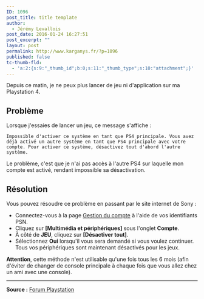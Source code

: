 ```yaml
---
ID: 1096
post_title: title template
author:
  - Jérémy Levallois
post_date: 2016-01-24 16:27:51
post_excerpt: ""
layout: post
permalink: http://www.karganys.fr/?p=1096
published: false
tc-thumb-fld:
  - 'a:2:{s:9:"_thumb_id";b:0;s:11:"_thumb_type";s:10:"attachment";}'
---
```


Depuis ce matin, je ne peux plus lancer de jeu ni d'application sur ma Playstation 4.

## Problème

Lorsque j'essaies de lancer un jeu, ce message s'affiche :

```
Impossible d'activer ce système en tant que PS4 principale. Vous avez déjà activé un autre système en tant que PS4 principale avec votre compte. Pour activer ce système, désactivez tout d'abord l'autre système.
```

Le problème, c'est que je n'ai pas accès à l'autre PS4 sur laquelle mon compte est activé, rendant impossible sa désactivation.

## Résolution

Vous pouvez résoudre ce problème en passant par le site internet de Sony :

- Connectez-vous à la page [Gestion du compte][1] à l'aide de vos identifiants PSN.
- Cliquez sur **[Multimédia et périphériques]** sous l'onglet **Compte**.
- À côté de **JEU**, cliquez sur **[Désactiver tout]**.
- Sélectionnez **Oui** lorsqu'il vous sera demandé si vous voulez continuer. Tous vos périphériques sont maintenant désactivés pour les jeux.

**Attention**, cette méthode n'est utilisable qu'une fois tous les 6 mois (afin d'éviter de changer de console principale à chaque fois que vous allez chez un ami avec une console).

* * *

**Source :** [Forum Playstation][2]

 [1]: https://account.sonyentertainmentnetwork.com/pc/login.action?request
 [2]: http://community.eu.playstation.com/t5/Assistance-PS4/Probl%C3%A8me-d-activation-de-ma-PS4-principale-Besoin-d-aide-SVP/m-p/22874952#M11461
